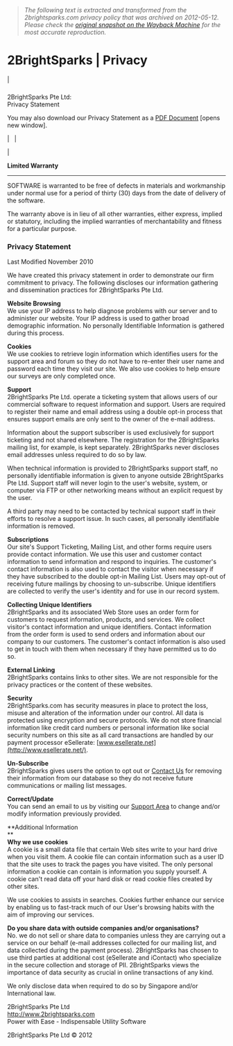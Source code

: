 > *The following text is extracted and transformed from the 2brightsparks.com privacy policy that was archived on 2012-05-12. Please check the [original snapshot on the Wayback Machine](https://web.archive.org/web/20120512012900id_/http%3A//www.2brightsparks.com/privacy.html) for the most accurate reproduction.*

# 2BrightSparks | Privacy

| 

###    
2BrightSparks Pte Ltd:   
Privacy Statement

You may also download our Privacy Statement as a [PDF Document](https://web.archive.org/web/20120512012900id_/http%3A//www.2brightsparks.com/assets/pdf/2BrightSparksPrivacy.pdf) [opens new window].  


|   | 

| 

**Limited Warranty**  
  
---  
  
SOFTWARE is warranted to be free of defects in materials and workmanship under normal use for a period of thirty (30) days from the date of delivery of the software. 

The warranty above is in lieu of all other warranties, either express, implied or statutory, including the implied warranties of merchantability and fitness for a particular purpose.   
  
  


### Privacy Statement

Last Modified November 2010

We have created this privacy statement in order to demonstrate our firm commitment to privacy. The following discloses our information gathering and dissemination practices for 2BrightSparks Pte Ltd.

**Website Browsing**  
We use your IP address to help diagnose problems with our server and to administer our website. Your IP address is used to gather broad demographic information. No personally Identifiable Information is gathered during this process.

**Cookies**  
We use cookies to retrieve login information which identifies users for the support area and forum so they do not have to re-enter their user name and password each time they visit our site. We also use cookies to help ensure our surveys are only completed once.

**Support**  
2BrightSparks Pte Ltd. operate a ticketing system that allows users of our commercial software to request information and support. Users are required to register their name and email address using a double opt-in process that ensures support emails are only sent to the owner of the e-mail address. 

Information about the support subscriber is used exclusively for support ticketing and not shared elsewhere. The registration for the 2BrightSparks mailing list, for example, is kept separately. 2BrightSparks never discloses email addresses unless required to do so by law. 

When technical information is provided to 2BrightSparks support staff, no personally identifiable information is given to anyone outside 2BrightSparks Pte Ltd. Support staff will never login to the user's website, system, or computer via FTP or other networking means without an explicit request by the user. 

A third party may need to be contacted by technical support staff in their efforts to resolve a support issue. In such cases, all personally identifiable information is removed. 

**Subscriptions**  
Our site's Support Ticketing, Mailing List, and other forms require users provide contact information. We use this user and customer contact information to send information and respond to inquiries. The customer's contact information is also used to contact the visitor when necessary if they have subscribed to the double opt-in Mailing List. Users may opt-out of receiving future mailings by choosing to un-subscribe. Unique identifiers are collected to verify the user's identity and for use in our record system.

**Collecting Unique Identifiers**  
2BrightSparks and its associated Web Store uses an order form for customers to request information, products, and services. We collect visitor's contact information and unique identifiers. Contact information from the order form is used to send orders and information about our company to our customers. The customer's contact information is also used to get in touch with them when necessary if they have permitted us to do so.

**External Linking**  
2BrightSparks contains links to other sites. We are not responsible for the privacy practices or the content of these websites.

**Security**  
2BrightSparks.com has security measures in place to protect the loss, misuse and alteration of the information under our control. All data is protected using encryption and secure protocols. We do not store financial information like credit card numbers or personal information like social security numbers on this site as all card transactions are handled by our payment processor eSellerate: [www.esellerate.net](http://www.esellerate.net/).

**Un-Subscribe**  
2BrightSparks gives users the option to opt out or [Contact Us](http://www.2brightsparks.com/help/index.php?pf=usr) for removing their information from our database so they do not receive future communications or mailing list messages.

**Correct/Update**  
You can send an email to us by visiting our [Support Area](http://www.2brightsparks.com/help/index.php?pf=usr) to change and/or modify information previously provided. 

**Additional Information  
**  
**Why we use cookies**  
A cookie is a small data file that certain Web sites write to your hard drive when you visit them. A cookie file can contain information such as a user ID that the site uses to track the pages you have visited. The only personal information a cookie can contain is information you supply yourself. A cookie can't read data off your hard disk or read cookie files created by other sites.

We use cookies to assists in searches. Cookies further enhance our service by enabling us to fast-track much of our User's browsing habits with the aim of improving our services.

**Do you share data with outside companies and/or organisations?**  
No. we do not sell or share data to companies unless they are carrying out a service on our behalf (e-mail addresses collected for our mailing list, and data collected during the payment process). 2BrightSparks has chosen to use third parties at additional cost (eSellerate and iContact) who specialize in the secure collection and storage of PII. 2BrightSparks views the importance of data security as crucial in online transactions of any kind. 

We only disclose data when required to do so by Singapore and/or International law.

2BrightSparks Pte Ltd  
http://www.2brightsparks.com  
Power with Ease - Indispensable Utility Software

2BrightSparks Pte Ltd © 2012
